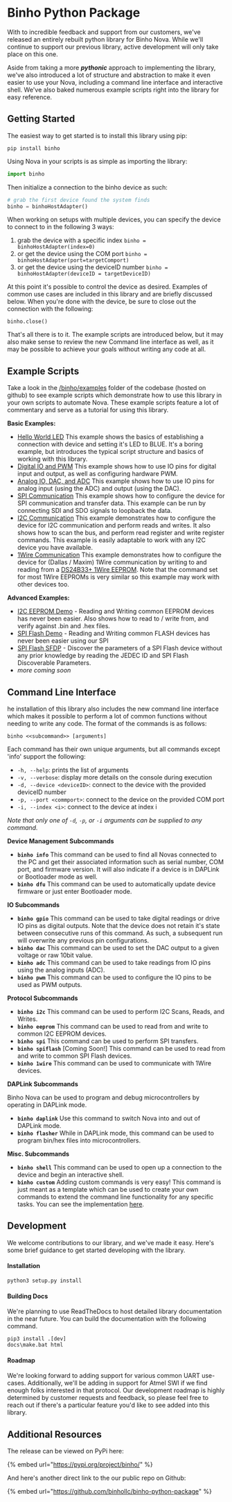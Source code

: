 # Binho Python Package

With to incredible feedback and support from our customers, we've released an entirely rebuilt python library for Binho Nova. While we'll continue to support our previous library, active development will only take place on this one.

Aside from taking a more _**pythonic**_ approach to implementing the library, we've also introduced a lot of structure and abstraction to make it even easier to use your Nova, including a command line interface and interactive shell. We've also baked numerous example scripts right into the library for easy reference.

## Getting Started

The easiest way to get started is to install this library using pip:

```text
pip install binho
```

Using Nova in your scripts is as simple as importing the library:

```python
import binho
```

Then initialize a connection to the binho device as such:

```python
# grab the first device found the system finds
binho = binhoHostAdapter()
```

When working on setups with multiple devices, you can specify the device to connect to in the following 3 ways:

1. grab the device with a specific index `binho = binhoHostAdapter(index=0)`
2. or get the device using the COM port `binho = binhoHostAdapter(port=targetComport)`
3. or get the device using the deviceID number `binho = binhoHostAdapter(deviceID = targetDeviceID)`

At this point it's possible to control the device as desired. Examples of common use cases are included in this library and are briefly discussed below. When you're done with the device, be sure to close out the connection with the following:

```text
binho.close()
```

That's all there is to it. The example scripts are introduced below, but it may also make sense to review the new Command line interface as well, as it may be possible to achieve your goals without writing any code at all.

## Example Scripts

Take a look in the [/binho/examples](https://github.com/binhollc/binho-python-package/tree/main/binho/examples) folder of the codebase \(hosted on github\) to see example scripts which demonstrate how to use this library in your own scripts to automate Nova. These example scripts feature a lot of commentary and serve as a tutorial for using this library.

**Basic Examples:**

* [Hello World LED](https://github.com/binhollc/binho-python-package/blob/main/binho/examples/00_hello_world_led.py) This example shows the basics of establishing a connection with device and setting it's LED to BLUE. It's a boring example, but introduces the typical script structure and basics of working with this library.
* [Digital IO and PWM](https://github.com/binhollc/binho-python-package/blob/main/binho/examples/01_digitalio_and_pwm.py) This example shows how to use IO pins for digital input and output, as well as configuring hardware PWM.
* [Analog IO, DAC, and ADC](https://github.com/binhollc/binho-python-package/blob/main/binho/examples/02_analogio_dac_and_adc.py) This example shows how to use IO pins for analog input \(using the ADC\) and output \(using the DAC\).
* [SPI Communication](https://github.com/binhollc/binho-python-package/blob/main/binho/examples/03_spi_communication.py) This example shows how to configure the device for SPI communication and transfer data. This example can be run by connecting SDI and SDO signals to loopback the data.
* [I2C Communication](https://github.com/binhollc/binho-python-package/blob/main/binho/examples/04_i2c_communication.py) This example demonstrates how to configure the device for I2C communication and perform reads and writes. It also shows how to scan the bus, and perform read register and write register commands. This example is easily adaptable to work with any I2C device you have available.
* [1Wire Communication](https://github.com/binhollc/binho-python-package/blob/main/binho/examples/05_1wire_communication.py) This example demonstrates how to configure the device for \(Dallas / Maxim\) 1Wire communication by writing to and reading from a [DS24B33+ 1Wire EEPROM](https://www.mouse..com/ProductDetail/Maxim-Integrated/DS24B33%2b/?qs=%2F%2FkzJz%252Bz9F%2F59wgCoS63UQ%3D%3D). Note that the command set for most 1Wire EEPROMs is very similar so this example may work with other devices too.

**Advanced Examples:**

* [I2C EEPROM Demo](https://github.com/binhollc/binho-python-package/blob/main/binho/examples/10_i2c_eeprom_demo.py) - Reading and Writing common EEPROM devices has never been easier. Also shows how to read to / write from, and verify against .bin and .hex files.
* [SPI Flash Demo](https://github.com/binhollc/binho-python-package/blob/main/binho/examples/20_spi_flash_demo.py) - Reading and Writing common FLASH devices has never been easier using our SPI
* [SPI Flash SFDP](https://github.com/binhollc/binho-python-package/blob/main/binho/examples/21_spi_flash_sfdp.py) - Discover the parameters of a SPI Flash device without any prior knowledge by reading the JEDEC ID and SPI Flash Discoverable Parameters.
* _more coming soon_

## Command Line Interface

he installation of this library also includes the new command line interface which makes it possible to perform a lot of common functions without needing to write any code. The format of the commands is as follows:

```text
binho <<subcommand>> [arguments]
```

Each command has their own unique arguments, but all commands except 'info' support the following:

* `-h, --help`: prints the list of arguments
* `-v, --verbose`: display more details on the console during execution
* `-d, --device <deviceID>`: connect to the device with the provided deviceID number
* `-p, --port <commport>`: connect to the device on the provided COM port
* `-i, --index <i>`: connect to the device at index i

_Note that only one of `-d`, `-p`, or `-i` arguments can be supplied to any command._

**Device Management Subcommands**

* **`binho info`** This command can be used to find all Novas connected to the PC and get their associated information such as serial number, COM port, and firmware version. It will also indicate if a device is in DAPLink or Bootloader mode as well.
* **`binho dfu`** This command can be used to automatically update device firmware or just enter Bootloader mode.

**IO Subcommands**

* **`binho gpio`** This command can be used to take digital readings or drive IO pins as digital outputs. Note that the device does not retain it's state between consecutive runs of this command. As such, a subsequent run will overwrite any previous pin configurations.
* **`binho dac`** This command can be used to set the DAC output to a given voltage or raw 10bit value.
* **`binho adc`** This command can be used to take readings from IO pins using the analog inputs \(ADC\).
* **`binho pwm`** This command can be used to configure the IO pins to be used as PWM outputs.

**Protocol Subcommands**

* **`binho i2c`** This command can be used to perform I2C Scans, Reads, and Writes.
* **`binho eeprom`** This command can be used to read from and write to common I2C EEPROM devices.
* **`binho spi`** This command can be used to perform SPI transfers.
* **`binho spiflash`** \[Coming Soon!\] This command can be used to read from and write to common SPI Flash devices.
* **`binho 1wire`** This command can be used to communicate with 1Wire devices.

**DAPLink Subcommands**

Binho Nova can be used to program and debug microcontrollers by operating in DAPLink mode.

* **`binho daplink`** Use this command to switch Nova into and out of DAPLink mode.
* **`binho flasher`** While in DAPLink mode, this command can be used to program bin/hex files into microcontrollers.

**Misc. Subcommands**

* **`binho shell`** This command can be used to open up a connection to the device and begin an interactive shell.
* **`binho custom`** Adding custom commands is very easy! This command is just meant as a template which can be used to create your own commands to extend the command line functionality for any specific tasks. You can see the implementation [here](https://github.com/binhollc/binho-python-package/blob/main/binho/commands/binho_custom.py).

## Development

We welcome contributions to our library, and we've made it easy. Here's some brief guidance to get started developing with the library.

#### Installation

```text
python3 setup.py install
```

#### Building Docs

We're planning to use ReadTheDocs to host detailed library documentation in the near future. You can build the documentation with the following command.

```text
pip3 install .[dev]
docs\make.bat html
```

#### Roadmap

We're looking forward to adding support for various common UART use-cases. Additionally, we'll be adding in support for Atmel SWI if we find enough folks interested in that protocol. Our development roadmap is highly determined by customer requests and feedback, so please feel free to reach out if there's a particular feature you'd like to see added into this library.

## Additional Resources

The release can be viewed on PyPi here:

{% embed url="https://pypi.org/project/binho/" %}

And here's another direct link to the our public repo on Github:

{% embed url="https://github.com/binhollc/binho-python-package" %}

